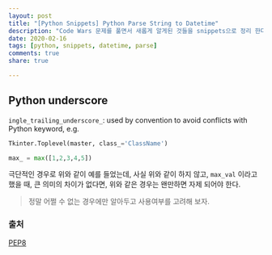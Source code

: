 ```yaml
---
layout: post
title: "[Python Snippets] Python Parse String to Datetime"
description: "Code Wars 문제를 풀면서 새롭게 알게된 것들을 snippets으로 정리 한다."
date: 2020-02-16
tags: [python, snippets, datetime, parse]
comments: true
share: true

---
```




## Python underscore

`ingle_trailing_underscore_`: used by convention to avoid conflicts with Python keyword, e.g.

```python
Tkinter.Toplevel(master, class_='ClassName')
```



```python
max_ = max([1,2,3,4,5])
```

극단적인 경우로 위와 같이 예를 들었는데, 사실 위와 같이 하지 않고, `max_val` 이라고 했을 때, 큰 의미의 차이가 없다면, 위와 같은 경우는 왠만하면 자제 되어야 한다.

> 정말 어쩔 수 없는 경우에만 알아두고 사용여부를 고려해 보자.



### 출처

[PEP8](https://www.python.org/dev/peps/pep-0008/#id34)

